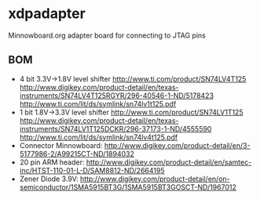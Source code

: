 # xdpadapter

Minnowboard.org adapter board for connecting to JTAG pins

## BOM

 * 4 bit 3.3V->1.8V level shifter http://www.ti.com/product/SN74LV4T125
   http://www.digikey.com/product-detail/en/texas-instruments/SN74LV4T125RGYR/296-40546-1-ND/5178423
   http://www.ti.com/lit/ds/symlink/sn74lv1t125.pdf
 * 1 bit 1.8V->3.3V level shifter http://www.ti.com/product/SN74LV1T125
   http://www.digikey.com/product-detail/en/texas-instruments/SN74LV1T125DCKR/296-37173-1-ND/4555590
   http://www.ti.com/lit/ds/symlink/sn74lv4t125.pdf
 * Connector Minnowboard: http://www.digikey.com/product-detail/en/3-5177986-2/A99215CT-ND/1894032
 * 20 pin ARM header: http://www.digikey.com/product-detail/en/samtec-inc/HTST-110-01-L-D/SAM8812-ND/2664195
 * Zener Diode 3.9V: http://www.digikey.com/product-detail/en/on-semiconductor/1SMA5915BT3G/1SMA5915BT3GOSCT-ND/1967012
 